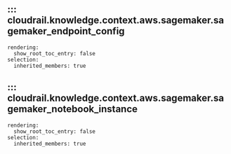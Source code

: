 ## ::: cloudrail.knowledge.context.aws.sagemaker.sagemaker_endpoint_config
    rendering:
      show_root_toc_entry: false
    selection:
      inherited_members: true

## ::: cloudrail.knowledge.context.aws.sagemaker.sagemaker_notebook_instance
    rendering:
      show_root_toc_entry: false
    selection:
      inherited_members: true

